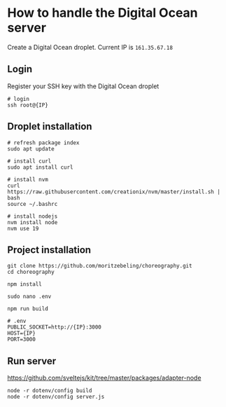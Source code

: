 # How to handle the Digital Ocean server

Create a Digital Ocean droplet.
Current IP is `161.35.67.18`

## Login

Register your SSH key with the Digital Ocean droplet

```
# login
ssh root@{IP}
```

## Droplet installation

```
# refresh package index
sudo apt update

# install curl
sudo apt install curl

# install nvm
curl https://raw.githubusercontent.com/creationix/nvm/master/install.sh | bash
source ~/.bashrc

# install nodejs
nvm install node
nvm use 19
```

## Project installation

```
git clone https://github.com/moritzebeling/choreography.git
cd choreography

npm install

sudo nano .env

npm run build
```

```
# .env
PUBLIC_SOCKET=http://{IP}:3000
HOST={IP}
PORT=3000
```

## Run server

https://github.com/sveltejs/kit/tree/master/packages/adapter-node

```
node -r dotenv/config build
node -r dotenv/config server.js
```